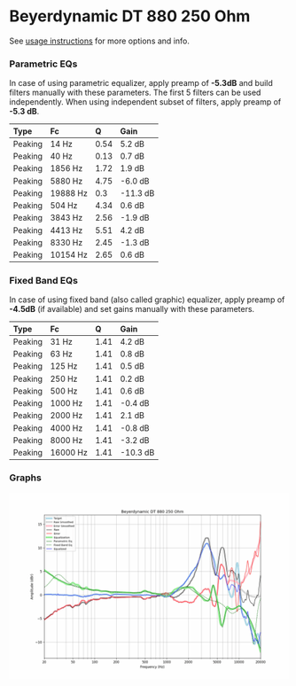 # Beyerdynamic DT 880 250 Ohm
See [usage instructions](https://github.com/jaakkopasanen/AutoEq#usage) for more options and info.

### Parametric EQs
In case of using parametric equalizer, apply preamp of **-5.3dB** and build filters manually
with these parameters. The first 5 filters can be used independently.
When using independent subset of filters, apply preamp of **-5.3 dB**.

| Type    | Fc       |    Q | Gain     |
|:--------|:---------|:-----|:---------|
| Peaking | 14 Hz    | 0.54 | 5.2 dB   |
| Peaking | 40 Hz    | 0.13 | 0.7 dB   |
| Peaking | 1856 Hz  | 1.72 | 1.9 dB   |
| Peaking | 5880 Hz  | 4.75 | -6.0 dB  |
| Peaking | 19888 Hz | 0.3  | -11.3 dB |
| Peaking | 504 Hz   | 4.34 | 0.6 dB   |
| Peaking | 3843 Hz  | 2.56 | -1.9 dB  |
| Peaking | 4413 Hz  | 5.51 | 4.2 dB   |
| Peaking | 8330 Hz  | 2.45 | -1.3 dB  |
| Peaking | 10154 Hz | 2.65 | 0.6 dB   |

### Fixed Band EQs
In case of using fixed band (also called graphic) equalizer, apply preamp of **-4.5dB**
(if available) and set gains manually with these parameters.

| Type    | Fc       |    Q | Gain     |
|:--------|:---------|:-----|:---------|
| Peaking | 31 Hz    | 1.41 | 4.2 dB   |
| Peaking | 63 Hz    | 1.41 | 0.8 dB   |
| Peaking | 125 Hz   | 1.41 | 0.5 dB   |
| Peaking | 250 Hz   | 1.41 | 0.2 dB   |
| Peaking | 500 Hz   | 1.41 | 0.6 dB   |
| Peaking | 1000 Hz  | 1.41 | -0.4 dB  |
| Peaking | 2000 Hz  | 1.41 | 2.1 dB   |
| Peaking | 4000 Hz  | 1.41 | -0.8 dB  |
| Peaking | 8000 Hz  | 1.41 | -3.2 dB  |
| Peaking | 16000 Hz | 1.41 | -10.3 dB |

### Graphs
![](./Beyerdynamic%20DT%20880%20250%20Ohm.png)